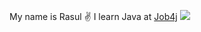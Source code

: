 My name is Rasul ✌️
I learn Java at [Job4j](https://job4j.ru/)
![](https://techrocks.ru/wp-content/uploads/2018/08/code-java.jpg)
